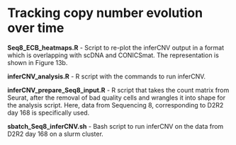 # Tracking copy number evolution over time

**Seq8_ECB_heatmaps.R** - Script to re-plot the inferCNV output in a format which is overlapping with scDNA and CONICSmat. The representation is shown in Figure 13b.

**inferCNV_analysis.R** - R script with the commands to run inferCNV.

**inferCNV_prepare_Seq8_input.R** - R script that takes the count matrix from Seurat, after the removal of bad quality cells and wrangles it into shape for the analysis script. Here, data from Sequencing 8, corresponding to D2R2 day 168 is specifically used.

**sbatch_Seq8_inferCNV.sh** - Bash script to run inferCNV on the data from D2R2 day 168 on a slurm cluster.
